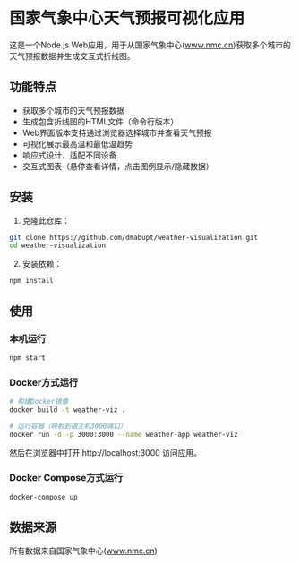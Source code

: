 # 国家气象中心天气预报可视化应用

这是一个Node.js Web应用，用于从国家气象中心(www.nmc.cn)获取多个城市的天气预报数据并生成交互式折线图。

## 功能特点

- 获取多个城市的天气预报数据
- 生成包含折线图的HTML文件（命令行版本）
- Web界面版本支持通过浏览器选择城市并查看天气预报
- 可视化展示最高温和最低温趋势
- 响应式设计，适配不同设备
- 交互式图表（悬停查看详情，点击图例显示/隐藏数据）

## 安装

1. 克隆此仓库：
```bash
git clone https://github.com/dmabupt/weather-visualization.git
cd weather-visualization
```

2. 安装依赖：
```bash
npm install
```

## 使用

### 本机运行
```bash
npm start
```

### Docker方式运行
```bash
# 构建Docker镜像
docker build -t weather-viz .

# 运行容器（映射到宿主机3000端口）
docker run -d -p 3000:3000 --name weather-app weather-viz
```
然后在浏览器中打开 http://localhost:3000 访问应用。

### Docker Compose方式运行
```bash
docker-compose up
```

## 数据来源
所有数据来自国家气象中心(www.nmc.cn)
